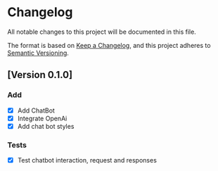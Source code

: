 # Changelog
All notable changes to this project will be documented in this file.

The format is based on [Keep a Changelog](https://keepachangelog.com/en/1.0.0/),
and this project adheres to [Semantic Versioning](https://semver.org/spec/v2.0.0.html).

## [Version 0.1.0]
### Add
- [x] Add ChatBot
- [x] Integrate OpenAi
- [x] Add chat bot styles

### Tests
- [x] Test chatbot interaction, request and responses
